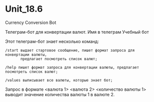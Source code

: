 # Unit_18.6
Currency Conversion Bot

Телеграм-бот для конвертации валют. Имя в телеграм Учебный бот

Этот телеграм-бот знает несколько команд:

    /start выдает стартовое сообщение, пишет формат запроса для конвертации валюты, 
           предлагает посмотреть список валют;

    /help пишет формат запроса для конвертации валюты, предлагает посмотреть список валют;

    /values выписывает все валюты, которые знает бот;

Запрос в формате <валюта 1> <валюта 2> <количество валюты 1> выводит значение количества валюты 1 в валюте 2.
